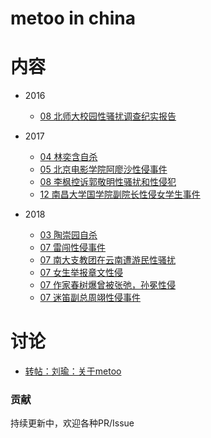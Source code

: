 # metoo in china





# 内容

* 2016
  * [08 北师大校园性骚扰调查纪实报告](./2016/bei-shi-da.md)

* 2017
  * [04 林奕含自杀](./2017/lin-yi-han.md)
  * [05 北京电影学院阿廖沙性侵事件](./2017/a-liao-sha.md)
  * [08 李枫控诉郭敬明性骚扰和性侵犯](./2017/guo-jing-ming.md)
  * [12 南昌大学国学院副院长性侵女学生事件](./2017/nan-chang-da-xue.md)

* 2018
  * [03 陶崇园自杀](./2018/wang-pan.md)
  * [07 雷闯性侵事件](./2018/lei-chuang.md)
  * [07 南大支教团在云南遭游民性骚扰](./2018/nan-da-zhi-jiao.md)
  * [07 女生举报章文性侵](./2018/zhang-wen.md)
  * [07 作家春树爆曾被张弛，孙冕性侵](./2018/chun-shu.md)
  * [07 迷笛副总周翊性侵事件](./2018/zhou-yi.md)
  
# 讨论

* [转帖：刘瑜：关于metoo](https://matters.news/forum/?post=16439143-1a75-497a-bad2-875d2fcd5d28)



### 贡献
持续更新中，欢迎各种PR/Issue
